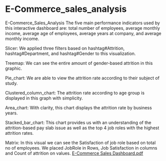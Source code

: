 # E-Commerce_sales_analysis
E-Commerce_Sales_Analysis
The five main performance indicators used by this interactive dashboard are: total number of employees, average monthly income, average age of employees, average years at company, and average monthly income. 

Slicer: We applied three filters based on hashtag#Attrition, hashtag#Department, and hashtag#Gender to this visualization.

Treemap: We can see the entire amount of gender-based attrition in this graphic.

Pie_chart: We are able to view the attrition rate according to their subject of study.

Clustered_column_chart: The attrition rate according to age group is displayed in this graph with simplicity.

Area_chart: With clarity, this chart displays the attrition rate by business years.

Stacked_bar_chart: This chart provides us with an understanding of the attrition-based pay slab issue as well as the top 4 job roles with the highest attrition rates.

Matrix: In this visual we can see the Satisfaction of job role based on total no of employees. We placed JobRole in Rows, Job Satisfaction in columns and Count of attrition on values.
[E-Commerce Sales Dashboard.pdf](https://github.com/user-attachments/files/15580236/E-Commerce.Sales.Dashboard.pdf)
